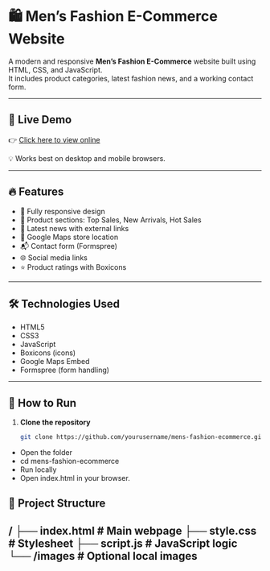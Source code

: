 # 🛍️ Men’s Fashion E-Commerce Website

A modern and responsive **Men’s Fashion E-Commerce** website built using HTML, CSS, and JavaScript.  
It includes product categories, latest fashion news, and a working contact form.

---

## 🚀 Live Demo
👉 [Click here to view online](https://manasapatgar22.github.io/E-Commerce-Male-Fashion/) 

💡 Works best on desktop and mobile browsers.

---

## 🔥 Features
- 📱 Fully responsive design
- 🛒 Product sections: Top Sales, New Arrivals, Hot Sales
- 📰 Latest news with external links
- 📍 Google Maps store location
- 📬 Contact form (Formspree)
- 🌐 Social media links
- ⭐ Product ratings with Boxicons

---

## 🛠️ Technologies Used
- HTML5  
- CSS3  
- JavaScript  
- Boxicons (icons)  
- Google Maps Embed  
- Formspree (form handling)  

---

## 📌 How to Run
1. **Clone the repository**
   ```bash
   git clone https://github.com/yourusername/mens-fashion-ecommerce.git
- Open the folder
- cd mens-fashion-ecommerce
- Run locally
- Open index.html in your browser.
  
## 📁 Project Structure
/
├── index.html # Main webpage
├── style.css # Stylesheet
├── script.js # JavaScript logic
└── /images # Optional local images
---
